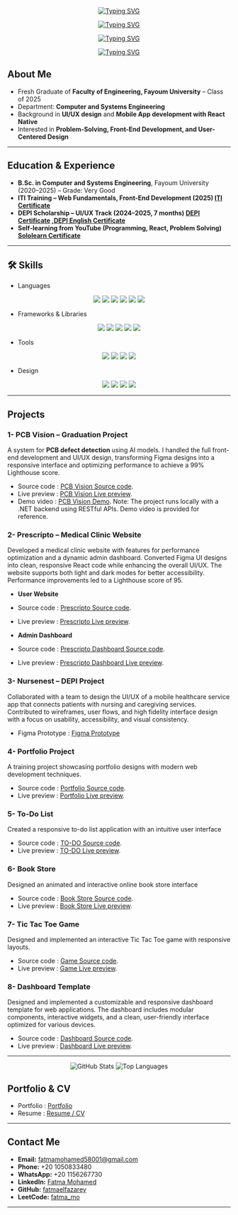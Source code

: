 <div align="center">

 <!-- 
 <p>Welcome to my GitHub Profile</p>
 <p>I'm</p>  
 <h3 style="font-size:32px; font-weight:bold; margin:0;">Fatma Mohammed Elfazarey</h3>
 <p style="font-size:20px; margin-top:5px;">Front-End Developer | React | Angular | UI/UX</p>  
<h1></h1>
 -->
[![Typing SVG](https://readme-typing-svg.herokuapp.com?size=22&duration=3000&pause=1000&color=000000&center=true&vCenter=true&width=600&lines=Welcome+to+my+GitHub+Profile&repeat=false)](https://git.io/typing-svg)

[![Typing SVG](https://readme-typing-svg.herokuapp.com?size=22&duration=2000&pause=500&color=000000&center=true&vCenter=true&width=600&lines=I'm&repeat=false)](https://git.io/typing-svg)


[![Typing SVG](https://readme-typing-svg.herokuapp.com?size=32&duration=5000&color=36BCF7&center=true&vCenter=true&width=600&lines=Fatma+Mohammed+Elfazarey)](https://git.io/typing-svg)

[![Typing SVG](https://readme-typing-svg.herokuapp.com?size=20&duration=3000&pause=1000&color=000000&center=true&vCenter=true&width=600&lines=Front-End+Developer+%7C+React+%7C+Angular+%7C+UI%2FUX&repeat=false)](https://git.io/typing-svg)


</div>

 ## About Me  
- Fresh Graduate of **Faculty of Engineering, Fayoum University** – Class of 2025  
- Department: **Computer and Systems Engineering**  
- Background in **UI/UX design** and **Mobile App development with React Native**  
- Interested in **Problem-Solving, Front-End Development, and User-Centered Design**  

---

## Education & Experience  
- **B.Sc. in Computer and Systems Engineering**, Fayoum University (2020–2025) – Grade: Very Good  
- **ITI Training – Web Fundamentals, Front-End Development (2025) [ITI Certificate](https://drive.google.com/drive/home?dmr=1&ec=wgc-drive-hero-goto)**  
- **DEPI Scholarship – UI/UX Track (2024–2025, 7 months) [DEPI Certificate](https://drive.google.com/file/d/1UYPMlZoGtfTBG4jSImu29FhhcAg-9VCC/view?usp=drive_link) ,[DEPI English Certificate](https://drive.google.com/file/d/1swpsP77gCihS4VxU4i49mP0LweVWulhw/view?usp=sharing)**
- **Self-learning from YouTube (Programming, React, Problem Solving) [Sololearn Certificate](https://drive.google.com/drive/search?dmr=1&ec=wgc-drive-hero-goto&q=depi)**  

---

## 🛠 Skills  

- Languages  
<div align="center">

<img src="https://img.shields.io/badge/HTML5-E34F26?style=for-the-badge&logo=html5&logoColor=white"/> 
<img src="https://img.shields.io/badge/CSS3-1572B6?style=for-the-badge&logo=css3&logoColor=white"/> 
<img src="https://img.shields.io/badge/JavaScript-F7DF1E?style=for-the-badge&logo=javascript&logoColor=black"/> 
<img src="https://img.shields.io/badge/TypeScript-3178C6?style=for-the-badge&logo=typescript&logoColor=white"/> 
<img src="https://img.shields.io/badge/Java-007396?style=for-the-badge&logo=java&logoColor=white"/> 
<img src="https://img.shields.io/badge/MySQL-4479A1?style=for-the-badge&logo=mysql&logoColor=white"/>  

</div>  



- Frameworks & Libraries  
<div align="center">

<img src="https://img.shields.io/badge/React-20232A?style=for-the-badge&logo=react&logoColor=61DAFB"/> 
<img src="https://img.shields.io/badge/Angular-DD0031?style=for-the-badge&logo=angular&logoColor=white"/> 
<img src="https://img.shields.io/badge/Bootstrap-7952B3?style=for-the-badge&logo=bootstrap&logoColor=white"/> 
<img src="https://img.shields.io/badge/Tailwind_CSS-38B2AC?style=for-the-badge&logo=tailwind-css&logoColor=white"/> 
<img src="https://img.shields.io/badge/React_Native-20232A?style=for-the-badge&logo=react&logoColor=61DAFB"/>  

</div>  



- Tools  
<div align="center">

<img src="https://img.shields.io/badge/Git-F05032?style=for-the-badge&logo=git&logoColor=white"/> 
<img src="https://img.shields.io/badge/GitHub-181717?style=for-the-badge&logo=github&logoColor=white"/> 
<img src="https://img.shields.io/badge/VS%20Code-007ACC?style=for-the-badge&logo=visual-studio-code&logoColor=white"/> 
<img src="https://img.shields.io/badge/Chrome_DevTools-FCC624?style=for-the-badge&logo=google-chrome&logoColor=black"/>  

</div>  



- Design  
<div align="center">

<img src="https://img.shields.io/badge/Figma-F24E1E?style=for-the-badge&logo=figma&logoColor=white"/> 
<img src="https://img.shields.io/badge/Adobe_XD-FF61F6?style=for-the-badge&logo=adobe-xd&logoColor=white"/> 
<img src="https://img.shields.io/badge/Adobe_Photoshop-31A8FF?style=for-the-badge&logo=adobe-photoshop&logoColor=white"/> 
<img src="https://img.shields.io/badge/Adobe_Illustrator-FF9A00?style=for-the-badge&logo=adobe-illustrator&logoColor=white"/>  

</div>


---

## Projects  

### 1- PCB Vision – Graduation Project  
A system for **PCB defect detection** using AI models. I handled the full front-end development and UI/UX design, transforming Figma designs into a responsive interface and optimizing performance to achieve a 99% Lighthouse score.  
- Source code : [PCB Vision Source code](https://github.com/fatmaelfazarey/PCB-Vision-02).
- Live preview : [PCB Vision Live preview](https://pcb-vision-02.vercel.app/).
- Demo video : [PCB Vision Demo](https://drive.google.com/drive/folders/11jeZNq8--LTTmqJJAuJPnv_Wpuf4YY5s). Note: The project runs locally with a .NET backend using RESTful APIs. Demo video is provided for reference.

### 2- Prescripto – Medical Clinic Website  
Developed a medical clinic website with features for performance optimization and a dynamic admin dashboard. Converted Figma UI designs into clean, responsive React code while enhancing the overall UI/UX. The website supports both light and dark modes for better accessibility. Performance improvements led to a Lighthouse score of 95. 
- <b>User Website </b>
- Source code : [Prescripto Source code](https://github.com/fatmaelfazarey/Prescripto11).
- Live preview : [Prescripto Live preview](https://prescripto11.vercel.app/).
  
- <b>Admin Dashboard </b>
- Source code : [Prescripto Dashboard Source code](https://github.com/fatmaelfazarey/Prescripto-Dashboard-v02).
- Live preview : [Prescripto Dashboard Live preview](https://prescripto-dashboard-v02-redskaphh-fatmaelfazareys-projects.vercel.app/dashboard).

### 3- Nursenest – DEPI Project  
Collaborated with a team to design the UI/UX of a mobile healthcare service app that connects patients with nursing and caregiving services. Contributed to wireframes, user flows, and high fidelity interface design with a focus on usability, accessibility, and visual consistency.
- Figma Prototype : [Figma Prototype](https://www.figma.com/proto/saA7MUzPLsvseyXaLObqlh/DEPI-Project?node-id=1013-4363)  

### 4- Portfolio Project  
A training project showcasing portfolio designs with modern web development techniques.
- Source code : [Portfolio Source code](https://github.com/fatmaelfazarey/portfolio-project-1).
- Live preview : [Portfolio Live preview](https://fatmaelfazarey.github.io/portfolio-project-1/).

### 5- To-Do List  
Created a responsive to-do list application with an intuitive user interface
- Source code : [TO-DO Source code](https://github.com/fatmaelfazarey/To-Do-List).
- Live preview : [TO-DO Live preview](https://fatmaelfazarey.github.io/To-Do-List/). 

### 6- Book Store  
Designed an animated and interactive online book store interface
- Source code : [Book Store Source code](https://github.com/fatmaelfazarey/Book-Store).
- Live preview : [Book Store Live preview](https://fatmaelfazarey.github.io/Book-Store/). 

### 7- Tic Tac Toe Game  
Designed and implemented an interactive Tic Tac Toe game with responsive layouts.
- Source code : [Game Source code](https://github.com/fatmaelfazarey/Tic-Tac-Toe-Game).
- Live preview : [Game Live preview](https://fatmaelfazarey.github.io/Tic-Tac-Toe-Game/). 

### 8- Dashboard Template  
Designed and implemented a customizable and responsive dashboard template for web applications. The dashboard includes modular components, interactive widgets, and a clean, user-friendly interface optimized for various devices.
- Source code : [Dashboard Source code](https://github.com/fatmaelfazarey/Dashboard-template).
- Live preview : [Dashboard Live preview](https://fatmaelfazarey.github.io/Dashboard-template/). 


---
<div align="center">
  <img src="https://github-readme-stats.vercel.app/api?username=fatmaelfazarey&show_icons=true&theme=light" alt="GitHub Stats" />
  <img src="https://github-readme-stats.vercel.app/api/top-langs/?username=fatmaelfazarey&layout=compact" alt="Top Languages" />
</div>

## Portfolio & CV  
- Portfolio : [Portfolio](https://drive.google.com/drive/folders/1AP1f02IHYPCVC2xLgeQIymsxXoNjsNvF?usp=sharing)  
- Resume : [Resume / CV](https://drive.google.com/file/d/1CWeZcbnR52sjtls9Eb6Jl1zEpRFeTUtI/view?usp=sharing)  

---

## Contact Me  
- **Email:** fatmamohamed58001@gmail.com  
- **Phone:** +20 1050833480
- **WhatsApp:** +20 1156267730  
- **LinkedIn:** [Fatma Mohamed](https://www.linkedin.com/in/fatma-mohamed-03a390250)  
- **GitHub:** [fatmaelfazarey](https://github.com/fatmaelfazarey)  
- **LeetCode:** [fatma_mo](https://leetcode.com/u/fatma_mo/)  

---

